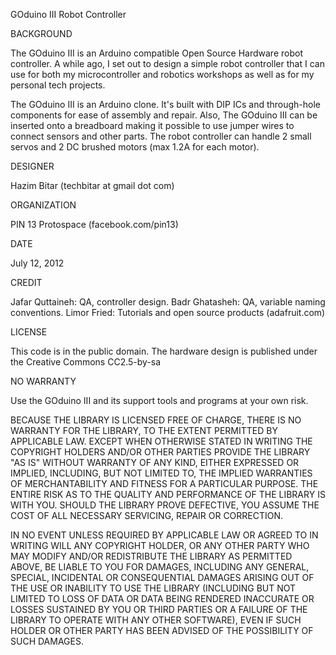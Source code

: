 
GOduino III Robot Controller

BACKGROUND

The GOduino III is an Arduino compatible Open Source Hardware robot controller. A while ago, I set out to design a simple robot controller that I can use for both my microcontroller and robotics workshops as well as for my personal tech projects. 

The GOduino III is an Arduino clone. It's built with DIP ICs and through-hole components for ease of assembly and repair.  Also, The GOduino III can be inserted onto a breadboard making it possible to use jumper wires to connect sensors and other parts. The robot controller can handle 2 small servos and 2 DC brushed motors (max 1.2A for each motor).


DESIGNER

Hazim Bitar (techbitar at gmail dot com) 

ORGANIZATION

PIN 13 Protospace (facebook.com/pin13)

DATE

July 12, 2012

CREDIT

Jafar Quttaineh: QA, controller design.
Badr Ghatasheh: QA, variable naming conventions.
Limor Fried: Tutorials and open source products (adafruit.com) 

LICENSE

This code is in the public domain. 
The hardware design is published under the Creative Commons CC2.5-by-sa


NO WARRANTY

Use the GOduino III and its support tools and programs at your own risk. 

BECAUSE THE LIBRARY IS LICENSED FREE OF CHARGE, THERE IS NO
WARRANTY FOR THE LIBRARY, TO THE EXTENT PERMITTED BY APPLICABLE LAW. EXCEPT WHEN OTHERWISE STATED IN WRITING THE COPYRIGHT HOLDERS AND/OR OTHER PARTIES PROVIDE THE LIBRARY "AS IS" WITHOUT WARRANTY OF ANY KIND, EITHER EXPRESSED OR IMPLIED, INCLUDING, BUT NOT LIMITED TO, THE IMPLIED WARRANTIES OF MERCHANTABILITY AND FITNESS FOR A PARTICULAR PURPOSE.  THE ENTIRE RISK AS TO THE QUALITY AND PERFORMANCE OF THE LIBRARY IS WITH YOU.  SHOULD THE LIBRARY PROVE DEFECTIVE, YOU ASSUME THE COST OF ALL NECESSARY SERVICING, REPAIR OR CORRECTION.

IN NO EVENT UNLESS REQUIRED BY APPLICABLE LAW OR AGREED TO IN WRITING WILL ANY COPYRIGHT HOLDER, OR ANY OTHER PARTY WHO MAY MODIFY AND/OR REDISTRIBUTE THE LIBRARY AS PERMITTED ABOVE, BE LIABLE TO YOU FOR DAMAGES, INCLUDING ANY GENERAL, SPECIAL, INCIDENTAL OR CONSEQUENTIAL DAMAGES ARISING OUT OF THE USE OR INABILITY TO USE THE LIBRARY (INCLUDING BUT NOT LIMITED TO LOSS OF DATA OR DATA BEING RENDERED INACCURATE OR LOSSES SUSTAINED BY YOU OR THIRD PARTIES OR A FAILURE OF THE LIBRARY TO OPERATE WITH ANY OTHER SOFTWARE), EVEN IF SUCH HOLDER OR OTHER PARTY HAS BEEN ADVISED OF THE POSSIBILITY OF SUCH DAMAGES.


